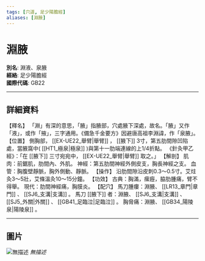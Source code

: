 ```yaml
---
tags: [穴道, 足少陽膽經]
aliases: [淵腋]
---
```


# 淵腋

**別名**: 淵液、泉腋  
**經絡**: 足少陽膽經  
**國際代碼**: GB22  

---

## 詳細資料
【釋名】
「淵」有深的意思，「腋」指腋部，穴處腋下深處，故名。「腋」又作「液」，或作「掖」，三字通用。《備急千金要方》因避唐高祖李淵諱，作「泉腋」。
【位置】
側胸部， [[EX-UE22_舉臂|舉臂]] ， [[腋下]] 3寸，第五肋間隙凹陷處，當腋窩中( [[HT1_極泉|極泉]] )與第十一肋端連線的上1/4折點。
《針灸甲乙經》：「在 [[腋下]] 三寸宛宛中， [[EX-UE22_舉臂|舉臂]] 取之。」
【解剖】
肌肉：前鋸肌，肋間內、外肌。
神經：第五肋間神經外側皮支，胸長神經之支。
血管：胸腹壁靜脈，胸外側動、靜脈。
【操作】
沿肋間隙沿皮刺0.3～0.5寸。艾炷灸3～5壯，艾條溫灸10～15分鐘。
【功效】
古典：胸滿，瘰癧，脇肋腫痛，臂不得舉。
現代：肋間神經痛，胸膜炎。
【配穴】
馬刀腫瘻：淵腋、 [[LR13_章門|章門]] 、 [[SJ6_支溝|支溝]] 。
馬刀 [[腋下]] 者：淵腋、 [[SJ6_支溝|支溝]] 、 [[SJ5_外關|外關]] 、 [[GB41_足臨泣|足臨泣]] 。
胸脅痛：淵腋、 [[GB34_陽陵泉|陽陵泉]] 。

---

## 圖片
![無描述](https://yibian.hopto.org/pic/shu16/70.gif)
_無描述_

